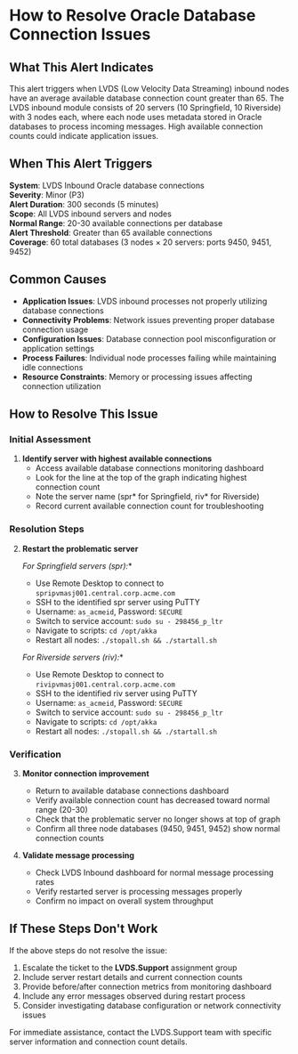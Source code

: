 # How to Resolve Oracle Database Connection Issues

## What This Alert Indicates

This alert triggers when LVDS (Low Velocity Data Streaming) inbound nodes have an average available database connection count greater than 65. The LVDS inbound module consists of 20 servers (10 Springfield, 10 Riverside) with 3 nodes each, where each node uses metadata stored in Oracle databases to process incoming messages. High available connection counts could indicate application issues.

## When This Alert Triggers

**System**: LVDS Inbound Oracle database connections  
**Severity**: Minor (P3)  
**Alert Duration**: 300 seconds (5 minutes)  
**Scope**: All LVDS inbound servers and nodes  
**Normal Range**: 20-30 available connections per database  
**Alert Threshold**: Greater than 65 available connections  
**Coverage**: 60 total databases (3 nodes × 20 servers: ports 9450, 9451, 9452)

## Common Causes

- **Application Issues**: LVDS inbound processes not properly utilizing database connections
- **Connectivity Problems**: Network issues preventing proper database connection usage
- **Configuration Issues**: Database connection pool misconfiguration or application settings
- **Process Failures**: Individual node processes failing while maintaining idle connections
- **Resource Constraints**: Memory or processing issues affecting connection utilization

## How to Resolve This Issue

### Initial Assessment

1. **Identify server with highest available connections**
   - Access available database connections monitoring dashboard
   - Look for the line at the top of the graph indicating highest connection count
   - Note the server name (spr* for Springfield, riv* for Riverside)
   - Record current available connection count for troubleshooting

### Resolution Steps

2. **Restart the problematic server**
   
   **For Springfield servers (spr*):**
   - Use Remote Desktop to connect to `spripvmasj001.central.corp.acme.com`
   - SSH to the identified spr server using PuTTY
   - Username: `as_acmeid`, Password: `SECURE`
   - Switch to service account: `sudo su - 298456_p_ltr`
   - Navigate to scripts: `cd /opt/akka`
   - Restart all nodes: `./stopall.sh && ./startall.sh`
   
   **For Riverside servers (riv*):**
   - Use Remote Desktop to connect to `rivipvmasj001.central.corp.acme.com`
   - SSH to the identified riv server using PuTTY
   - Username: `as_acmeid`, Password: `SECURE`
   - Switch to service account: `sudo su - 298456_p_ltr`
   - Navigate to scripts: `cd /opt/akka`
   - Restart all nodes: `./stopall.sh && ./startall.sh`

### Verification

3. **Monitor connection improvement**
   - Return to available database connections dashboard
   - Verify available connection count has decreased toward normal range (20-30)
   - Check that the problematic server no longer shows at top of graph
   - Confirm all three node databases (9450, 9451, 9452) show normal connection counts

4. **Validate message processing**
   - Check LVDS Inbound dashboard for normal message processing rates
   - Verify restarted server is processing messages properly
   - Confirm no impact on overall system throughput

## If These Steps Don't Work

If the above steps do not resolve the issue:

1. Escalate the ticket to the **LVDS.Support** assignment group
2. Include server restart details and current connection counts
3. Provide before/after connection metrics from monitoring dashboard
4. Include any error messages observed during restart process
5. Consider investigating database configuration or network connectivity issues

For immediate assistance, contact the LVDS.Support team with specific server information and connection count details.